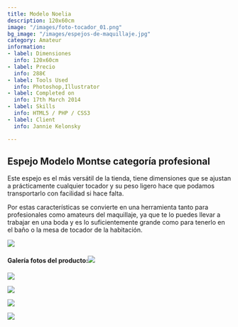 ```yaml
---
title: Modelo Noelia
description: 120x60cm
image: "/images/foto-tocador_01.png"
bg_image: "/images/espejos-de-maquillaje.jpg"
category: Amateur
information:
- label: Dimensiones
  info: 120x60cm
- label: Precio
  info: 288€
- label: Tools Used
  info: Photoshop,Illustrator
- label: Completed on
  info: 17th March 2014
- label: Skills
  info: HTML5 / PHP / CSS3
- label: Client
  info: Jannie Kelonsky

---
```

## Espejo Modelo Montse categoría profesional

Este espejo es el más versátil de la tienda, tiene dimensiones que se ajustan a prácticamente cualquier tocador y su peso ligero hace que podamos transportarlo con facilidad si hace falta.

Por estas características se convierte en una herramienta tanto para profesionales como amateurs del maquillaje, ya que te lo puedes llevar a trabajar en una boda y es lo suficientemente grande como para tenerlo en el baño o la mesa de tocador de la habitación.

[![](/images/boton.png)](https://espejosdemaquillaje.netlify.app/contact/ "Pedir")

#### Galería fotos del producto:![](/images/foto-tocador_02.png)

![](/images/foto-tocador_03.png)

![](/images/foto-tocador_04.png)

![](/images/foto-tocador_05.png)

![](/images/foto-tocador_06.png)